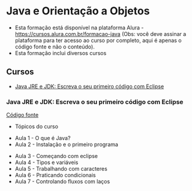 # Java e Orientação a Objetos

* Esta formação está disponível na plataforma Alura - https://cursos.alura.com.br/formacao-java (Obs: você deve assinar a plataforma para ter acesso ao curso por completo, aqui é apenas o código fonte e não o conteúdo).
* Esta formação inclui diversos cursos

## Cursos

- [Java JRE e JDK: Escreva o seu primeiro código com Eclipse](#curso01)


<a id="curso01"></a>

### Java JRE e JDK: Escreva o seu primeiro código com Eclipse

[Código fonte](https://gitlab.com/isabellydias29/formacao-java-orientacao-objetos/-/tree/master/Java%20JRE%20e%20JDK%3A%20Escreva%20o%20seu%20primeiro%20c%C3%B3digo%20com%20Eclipse/)

* Tópicos do curso

- Aula 1 - O que é Java?
- Aula 2 - Instalação e o primeiro programa
* Aula 3 - Começando com eclipse
* Aula 4 - Tipos e variáveis
* Aula 5 - Trabalhando com caracteres
* Aula 6 - Praticando condicionais
* Aula 7 - Controlando fluxos com laços

